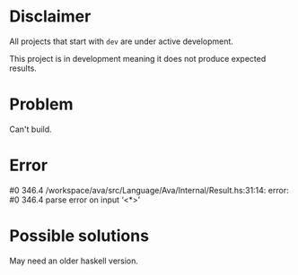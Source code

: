 # Disclaimer
All projects that start with `dev`
are under active development.

This project is in development meaning
it does not produce expected results.

# Problem
Can't build.

# Error
#0 346.4 /workspace/ava/src/Language/Ava/Internal/Result.hs:31:14: error:
#0 346.4     parse error on input ‘<*>’

# Possible solutions
May need an older haskell version.